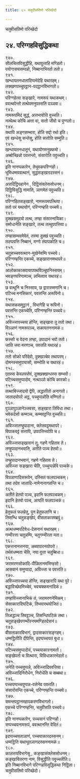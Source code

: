 ```yaml
---
title: ६५ चतुवीसतिमो परिच्छेदो

---
```

चतुवीसतिमो परिच्छेदो  


## २४. परिग्गहविसुद्धिकथा

९४०.  
सीलचित्तविसुद्धीहि, यथावुत्ताहि मण्डितो।  
पयोगासयसम्पन्नो, निब्बानाभिरतो ततो॥  
९४१.  
खन्धायतनधातादिप्पभेदेहि यथारहम्।  
लक्खणपच्चुपट्ठान-पदट्ठानविभागतो॥  
९४२.  
परिग्गहेत्वा सङ्खारे, नामरूपं यथाकथम्।  
ववत्थपेन्तो तत्थेवमनुपस्सति पञ्ञवा॥  
९४३.  
नामरूपमिदं सुद्धं, अत्तभावोति वुच्चति।  
नत्थेत्थ कोचि अत्ता वा, सत्तो जीवो च पुग्गलो॥  
९४४.  
यथापि अङ्गसम्भारा, होति सद्दो रथो इति।  
एवं खन्धेसु सन्तेसु, होति सत्तोति सम्मुति॥  
९४५.  
खन्धायतनधातूनं, यथायोगमनुक्कमो।  
अब्बोच्छिन्नो पवत्तन्तो, संसारोति पवुच्चति॥  
९४६.  
इति नानप्पकारेन, तेभूमकपरिग्गहो।  
भूमिधम्मववत्थानं, सुद्धसङ्खारदस्सनं॥  
९४७.  
अत्तदिट्ठिपहानेन , दिट्ठिसंक्लेससोधनम्।  
दिट्ठिविसुद्धि नामाति, ञाणमेतं पवुच्चति॥  
९४८.  
परिग्गहितसङ्खारो, नामरूपमपत्थिया।  
ततो परं यथायोगं, परिग्गण्हति पच्चये॥  
९४९.  
दुक्खसमुदयो तत्थ, तण्हा संसारनायिका।  
समोधानेति सङ्खारे, तत्थ तत्थुपपत्तिया॥  
९५०.  
तण्हासम्भवमेवेतं, तस्मा दुक्खं पवुच्चति।  
तदप्पवत्ति निब्बानं, मग्गो तंपापकोति च॥  
९५१.  
चतुसच्चववत्थान-मुखेनेवम्पि पच्चये।  
परिग्गण्हन्ति एकच्चे, सङ्खारानमथापरे॥  
९५२.  
आलोकाकासवायापपथविञ्चुपनिस्सयम्।  
भवङ्गपरिणामञ्च, लभित्वाव यथारहं॥  
९५३.  
छ वत्थूनि च निस्साय, छ द्वारारम्मणानि च।  
पटिच्च मनसिकारं, पवत्तन्ति अरूपिनो॥  
९५४.  
यथासकसमुट्ठानं , विभागेहि च रूपिनो।  
पवत्तन्ति एकच्चेति, परिग्गण्हन्ति पच्चये॥  
९५५.  
अविज्जापच्चया होन्ति, सङ्खारा तु ततो तथा।  
विञ्ञाणं नामरूपञ्च, सळायतननामकं॥  
९५६.  
फस्सो च वेदना तण्हा, उपादानं भवो ततो।  
जाति जरा मरणञ्च, पवत्तति यथारहं॥  
९५७.  
ततो सोको परिदेवो, दुक्खञ्चेव तथापरम्।  
दोमनस्समुपायासो, सम्भोति च यथारहं॥  
९५८.  
एतस्स केवलस्सेवं, दुक्खक्खन्धस्स सम्भवो।  
पटिच्चसमुप्पादोव, नत्थञ्ञो कोचि कारको॥  
९५९.  
तत्थाविज्जादयो द्वेपि, अद्धातीतो अनागतो।  
जातादयोपरे अट्ठ, पच्चुप्पन्नोति वण्णितो॥  
९६०.  
पुञ्ञापुञ्ञानेञ्जवसा, सङ्खारा तिविधा तथा।  
भवेकदेसो कम्मञ्च, कम्मवट्टन्ति वुच्चति॥  
९६१.  
अविज्जातण्हुपादाना, क्लेसवट्टमथापरे।  
विपाकवट्टं सत्तापि, उपपत्तिभवोपि च॥  
९६२.  
अविज्जासङ्खारानं तु, गहणे गहिताव ते।  
तण्हुपादानभवाति, अतीते पञ्च हेतवो॥  
९६३.  
तण्हुपादानभवानं, गहणे गहिताव ते।  
अविज्जा सङ्खारा चेति, पच्चुप्पन्नेपि पञ्चके॥  
९६४.  
विञ्ञाणादिसरूपेन, दस्सितं फलपञ्चकम्।  
तथा तदेव जातादि-नामेनानागतन्ति च॥  
९६५.  
अतीते हेतवो पञ्च, इदानि फलपञ्चकम्।  
इदानि हेतवो पञ्च, आयतिं फलपञ्चकं॥  
९६६.  
हेतुफलं फलहेतु, पुन हेतुफलानि च।  
तिसन्धि चतुसङ्खेपं, वीसताकारमब्रवुं॥  
९६७.  
अत्थधम्मपटिवेध-देसनानं यथारहम्।  
गम्भीरत्ता चतुन्नम्पि, चतुगम्भीरता मता॥  
९६८.  
एकत्तनानत्तनया, अब्यापारनयोपरो।  
तथेवंधम्मता चेति, नया वुत्ता चतुब्बिधा॥  
९६९.  
जरामरणसोकादि-पीळितानमभिण्हसो।  
आसवानं समुप्पादा, अविज्जा च पवत्तति॥  
९७०.  
अविज्जापच्चया होन्ति, सङ्खारापि यथा पुरे।  
बद्धाविच्छेदमिच्चेवं, भवचक्कमनादिकं॥  
९७१.  
तण्हाविज्जानाभिकं तं, जरामरणनेमिकम्।  
सेसाकारादिघटिकं, तिभवारथयोजितं॥  
९७२.  
तिअद्धञ्च तिवट्टञ्च, तिसन्धिघटिकं तथा।  
चतुसङ्खेपगम्भीरनयमण्डितदेसनं॥  
९७३.  
वीसताकारविभागं, द्वादसाकारसङ्गहम्।  
धम्मट्ठितीति दीपेन्ति, इदप्पच्चयतं बुधा॥  
९७४.  
पटिच्चसमुप्पादोयं, पच्चयाकारनामतो।  
सङ्खेपतो च वित्थारा, विविधाकारभेदतो॥  
९७५.  
जनेति पच्चयुप्पन्ने, अविज्जादिपवत्तिया।  
अविज्जादिनिरोधेन, निरोधेति च सब्बथा॥  
९७६.  
पच्चयप्पच्चयुप्पन्न-वसेनेव पवत्तति।  
संसारोयन्ति एकच्चे, परिग्गण्हन्ति पच्चये॥  
९७७.  
समन्तपट्ठानमहापकरणविभागतो।  
एकच्चे परिग्गण्हन्ति, चतुवीसति पच्चये॥  
९७८.  
इति नानप्पकारेन, पच्चयानं परिग्गहो।  
सप्पच्चयनामरूपं, ववत्थानन्ति वेदितं॥  
९७९.  
इदप्पच्चयताञाणं, पच्चयाकारदस्सनम्।  
धम्मट्ठिति यथाभूतञाणदस्सननामकं॥  
९८०.  
कालत्तयविभागेसु , कङ्खासंक्लेससोधनम्।  
कङ्खावितरणा नाम, विसुद्धीति पवुच्चतीति॥  
इति निब्बानविभागे परिग्गहविसुद्धिकथा निट्ठिता।  
चतुवीसतिमो परिच्छेदो।  
